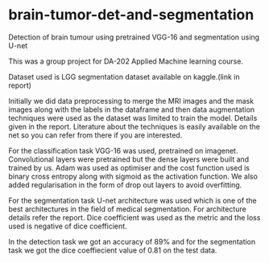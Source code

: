 # brain-tumor-det-and-segmentation
Detection of brain tumour using pretrained VGG-16 and segmentation using U-net

This was a group project for DA-202 Applied Machine learning course.

Dataset used is LGG segmentation dataset available on kaggle.(link in report)

Initially we did data preprocessing to merge the MRI images and the mask images along with the labels in the dataframe and then data augmentation techniques were used as the dataset was limited to train the model. Details given in the report. Literature about the techniques is easily available on the net so you can refer from there if you are interested.

For the classification task VGG-16 was used, pretrained on imagenet. Convolutional layers were pretrained but the dense layers were built and trained by us. Adam was used as optimiser and the cost function used is binary cross entropy along with sigmoid as the activation function. We also added regularisation in the form of drop out layers to avoid overfitting.

For the segmentation task U-net architecture was used which is one of the best architectures in the field of medical segmentation. For architecture details refer the report.  Dice coefficient was used as the metric and the loss used is negative of dice coefficient.

In the detection task we got an accuracy of 89% and for the segmentation task we got the dice coeffiecient value of 0.81 on the test data.

